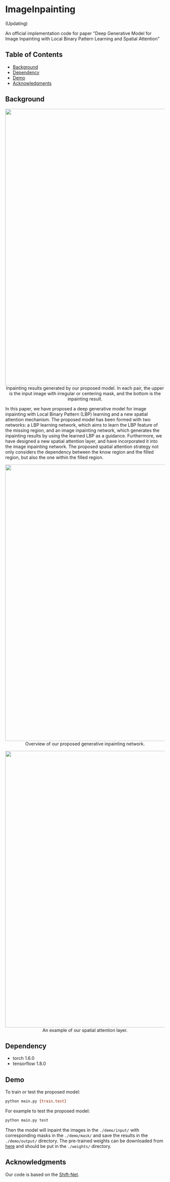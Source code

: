 # ImageInpainting

(Updating)

An official implementation code for paper "Deep Generative Model for Image Inpainting with Local Binary Pattern Learning and Spatial Attention"

## Table of Contents

- [Background](#background)
- [Dependency](#dependency)
- [Demo](#demo)
- [Acknowledgments](#acknowledgments)


## Background

<p align='center'>  
  <img src='https://github.com/HighwayWu/ImageInpainting/blob/master/imgs/demo.png' width='870'/>
  Inpainting results generated by our proposed model. In each pair, the upper is the input image with irregular or centering mask, and the bottom is the inpainting result.
</p>

In this paper, we have proposed a deep generative model for image inpainting with Local Binary Pattern (LBP) learning and a new spatial attention mechanism. The proposed model has been formed with two networks: a LBP learning network, which aims to learn the LBP feature of the missing region, and an image inpainting network, which generates the inpainting results by using the learned LBP as a guidance. Furthermore, we have designed a new spatial attention layer, and have incorporated it into the image inpainting network. The proposed spatial attention strategy not only considers the dependency between the know region and the filled region, but also the one within the filled region.

<p align='center'>
  <img src='https://github.com/HighwayWu/ImageInpainting/blob/master/imgs/framework.png' width='870'/>
   Overview of our proposed generative inpainting network.
</p>

<p align='center'>
  <img src='https://github.com/HighwayWu/ImageInpainting/blob/master/imgs/instance.png' width='870'/>
   An example of our spatial attention layer.
</p>

## Dependency
- torch 1.6.0
- tensorflow 1.8.0

## Demo

To train or test the proposed model:
```bash
python main.py {train,test}
```

For example to test the proposed model:
```bash
python main.py test
```

Then the model will inpaint the images in the `./demo/input/` with corresponding masks in the `./demo/mask/` and save the results in the `./demo/output/` directory.
The pre-trained weights can be downloaded from [here]('https://www.google.com') and should be put in the `./weights/` directory.

## Acknowledgments
Our code is based on the [Shift-Net]('https://github.com/Zhaoyi-Yan/Shift-Net_pytorch').